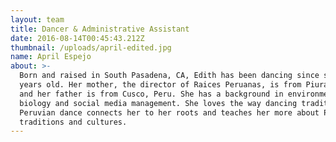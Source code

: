 ```yaml
---
layout: team
title: Dancer & Administrative Assistant
date: 2016-08-14T00:45:43.212Z
thumbnail: /uploads/april-edited.jpg
name: April Espejo
about: >-
  Born and raised in South Pasadena, CA, Edith has been dancing since she was 4
  years old. Her mother, the director of Raices Peruanas, is from Piura, Peru
  and her father is from Cusco, Peru. She has a background in environmental
  biology and social media management. She loves the way dancing traditional
  Peruvian dance connects her to her roots and teaches her more about Peruvian
  traditions and cultures.
---
```


